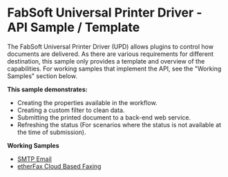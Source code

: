 # FabSoft Universal Printer Driver - API Sample / Template
The FabSoft Universal Printer Driver (UPD) allows plugins to control how documents are delivered. As there are various requirements for different destination, this sample only provides a template and overview of the capabilities. For working samples that implement the API, see the "Working Samples" section below.

**This sample demonstrates:**

* Creating the properties available in the workflow.
* Creating a custom filter to clean data.
* Submitting the printed document to a back-end web service.
* Refreshing the status (For scenarios where the status is not available at the time of submission).


**Working Samples**
* [SMTP Email](https://github.com/fabsoft-upd/SmtpEmail)
* [etherFax Cloud Based Faxing](https://github.com/fabsoft-upd/etherfax)